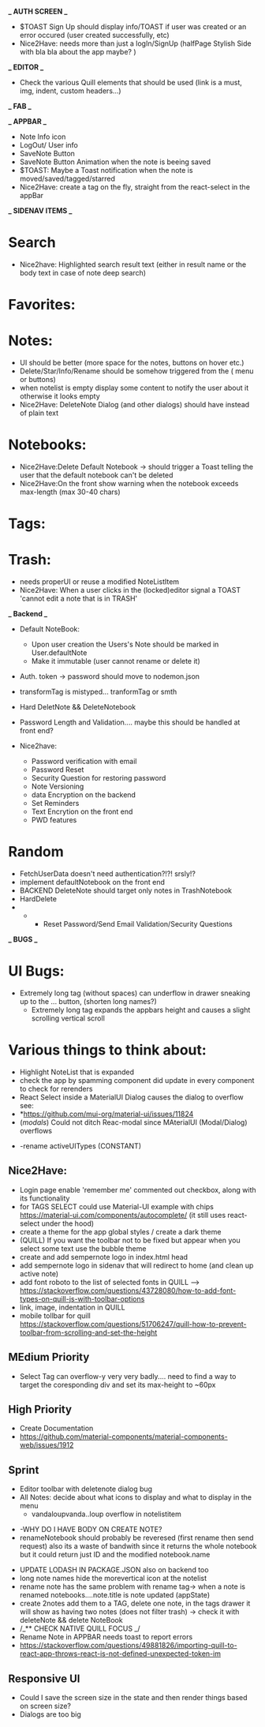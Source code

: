 **_ AUTH SCREEN _**

- \$TOAST Sign Up should display info/TOAST if user was created or an error occured (user created successfully, etc)
- Nice2Have: needs more than just a logIn/SignUp (halfPage Stylish Side with bla bla about the app maybe? )

**_ EDITOR _**

- Check the various Quill elements that should be used (link is a must, img, indent, custom headers...)

**_ FAB _**

**_ APPBAR _**

- Note Info icon
- LogOut/ User info
- SaveNote Button
- SaveNote Button Animation when the note is beeing saved
- \$TOAST: Maybe a Toast notification when the note is moved/saved/tagged/starred
- Nice2Have: create a tag on the fly, straight from the react-select in the appBar

**_ SIDENAV ITEMS _**

# Search

- Nice2have: Highlighted search result text (either in result name or the body text in case of note deep search)

# Favorites:

# Notes:

- UI should be better (more space for the notes, buttons on hover etc.)
- Delete/Star/Info/Rename should be somehow triggered from the <NoteList> ( menu or buttons)
- when notelist is empty display some content to notify the user about it otherwise it looks empty
- Nice2Have: DeleteNote Dialog (and other dialogs) should have <Typography> instead of plain text

# Notebooks:

- Nice2Have:Delete Default Notebook -> should trigger a Toast telling the user that the default notebook can't be deleted
- Nice2Have:On the front show warning when the notebook exceeds max-length (max 30-40 chars)

# Tags:

# Trash:

- needs properUI or reuse a modified NoteListItem
- Nice2Have: When a user clicks in the (locked)editor signal a TOAST 'cannot edit a note that is in TRASH'

**_ Backend _**

- Default NoteBook:
  - Upon user creation the Users's Note should be marked in User.defaultNote
  - Make it immutable (user cannot rename or delete it)
- Auth. token -> password should move to nodemon.json
- transformTag is mistyped... tranformTag or smth
- Hard DeletNote && DeleteNotebook
- Password Length and Validation.... maybe this should be handled at front end?

- Nice2have:
  - Password verification with email
  - Password Reset
  - Security Question for restoring password
  - Note Versioning
  - data Encryption on the backend
  - Set Reminders
  - Text Encrytion on the front end
  - PWD features

# Random

- FetchUserData doesn't need authentication?!?! srsly!?
- implement defaultNotebook on the front end
- BACKEND DeleteNote should target only notes in TrashNotebook
- HardDelete
- - - Reset Password/Send Email Validation/Security Questions

**_ BUGS _**

# UI Bugs:

- Extremely long tag (without spaces) can underflow in drawer sneaking up to the ... button, (shorten long names?)
  - Extremely long tag expands the appbars height and causes a slight scrolling vertical scroll

# Various things to think about:

- Highlight NoteList that is expanded
- check the app by spamming component did update in every component to check for rerenders
- React Select inside a MaterialUI Dialog causes the dialog to overflow see:
- \*https://github.com/mui-org/material-ui/issues/11824
- (_modals_) Could not ditch Reac-modal since MAterialUI (Modal/Dialog) overflows

* -rename activeUITypes (CONSTANT)

## Nice2Have:

- Login page enable 'remember me' commented out checkbox, along with its functionality
- for TAGS SELECT could use Material-UI example with chips https://material-ui.com/components/autocomplete/
  (it still uses react-select under the hood)
- create a theme for the app global styles / create a dark theme
- (QUILL) If you want the toolbar not to be fixed but appear when you select some text use the bubble theme
- create and add sempernote logo in index.html head
- add sempernote logo in sidenav that will redirect to home (and clean up active note)
- add font roboto to the list of selected fonts in QUILL -->
  https://stackoverflow.com/questions/43728080/how-to-add-font-types-on-quill-js-with-toolbar-options
- link, image, indentation in QUILL
- mobile tollbar for quill https://stackoverflow.com/questions/51706247/quill-how-to-prevent-toolbar-from-scrolling-and-set-the-height

## MEdium Priority

- Select Tag can overflow-y very very badly.... need to find a way to target the coresponding div and set its max-height to ~60px

## High Priority

- Create Documentation
- https://github.com/material-components/material-components-web/issues/1912

## Sprint

- Editor toolbar with deletenote dialog bug
- All Notes: decide about what icons to display and what to display in the menu
  - vandaloupvanda..loup overflow in notelistitem

* -WHY DO I HAVE BODY ON CREATE NOTE?
* renameNotebook should probably be reveresed (first rename then send request) also its a waste of bandwith since it returns the whole notebook but it could return just ID and the modified notebook.name

- UPDATE LODASH IN PACKAGE.JSON also on backend too
- long note names hide the morevertical icon at the notelist
- rename note has the same problem with rename tag-> when a note is renamed notebooks....note.title is note updated (appState)
- create 2notes add them to a TAG, delete one note, in the tags drawer it will show as having two notes (does not filter trash) -> check it with deleteNote && delete NoteBook
- /_\*\* CHECK NATIVE QUILL FOCUS _/
- Rename Note in APPBAR needs toast to report errors
- https://stackoverflow.com/questions/49881826/importing-quill-to-react-app-throws-react-is-not-defined-unexpected-token-im

## Responsive UI

- Could I save the screen size in the state and then render things based on screen size?
- Dialogs are too big
